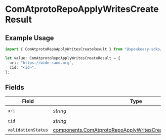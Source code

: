 # ComAtprotoRepoApplyWritesCreateResult

## Example Usage

```typescript
import { ComAtprotoRepoApplyWritesCreateResult } from "@speakeasy-sdks/bluesky/models/components";

let value: ComAtprotoRepoApplyWritesCreateResult = {
  uri: "https://wide-sand.org",
  cid: "<id>",
};
```

## Fields

| Field                                                                                                                                                | Type                                                                                                                                                 | Required                                                                                                                                             | Description                                                                                                                                          |
| ---------------------------------------------------------------------------------------------------------------------------------------------------- | ---------------------------------------------------------------------------------------------------------------------------------------------------- | ---------------------------------------------------------------------------------------------------------------------------------------------------- | ---------------------------------------------------------------------------------------------------------------------------------------------------- |
| `uri`                                                                                                                                                | *string*                                                                                                                                             | :heavy_check_mark:                                                                                                                                   | N/A                                                                                                                                                  |
| `cid`                                                                                                                                                | *string*                                                                                                                                             | :heavy_check_mark:                                                                                                                                   | N/A                                                                                                                                                  |
| `validationStatus`                                                                                                                                   | [components.ComAtprotoRepoApplyWritesCreateResultValidationStatus](../../models/components/comatprotorepoapplywritescreateresultvalidationstatus.md) | :heavy_minus_sign:                                                                                                                                   | N/A                                                                                                                                                  |